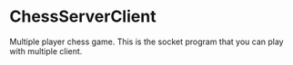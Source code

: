# ChessServerClient
Multiple player chess game. This is the socket program that you can play with multiple client.
